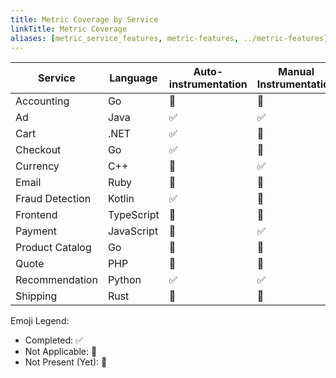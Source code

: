 ```yaml
---
title: Metric Coverage by Service
linkTitle: Metric Coverage
aliases: [metric_service_features, metric-features, ../metric-features]
---
```


| Service         | Language        | Auto-instrumentation | Manual Instrumentation | Multiple Instruments | Views | Custom Attributes | Resource Detection | Exemplars |
| --------------- | --------------- | -------------------- | ---------------------- | -------------------- | ----- | ----------------- | ------------------ | --------- |
| Accounting      | Go              | 🚧                   | 🚧                     | 🚧                   | 🚧    | 🚧                | 🚧                 | 🚧        |
| Ad              | Java            | ✅                   | ✅                     | 🚧                   | 🚧    | ✅                | ✅                 | ✅        |
| Cart            | .NET            | ✅                   | 🚧                     | 🚧                   | 🚧    | 🚧                | 🚧                 | 🚧        |
| Checkout        | Go              | ✅                   | 🚧                     | 🚧                   | 🚧    | 🚧                | 🚧                 | 🚧        |
| Currency        | C++             | 🔕                   | ✅                     | 🚧                   | 🚧    | 🚧                | 🚧                 | 🚧        |
| Email           | Ruby            | 🚧                   | 🚧                     | 🚧                   | 🚧    | 🚧                | 🚧                 | 🚧        |
| Fraud Detection | Kotlin          | ✅                   | 🚧                     | 🚧                   | 🚧    | 🚧                | ✅                 | 🚧        |
| Frontend        | TypeScript      | 🚧                   | 🚧                     | 🚧                   | 🚧    | 🚧                | 🚧                 | 🚧        |
| Payment         | JavaScript      | 🚧                   | ✅                     | 🚧                   | 🚧    | 🚧                | ✅                 | 🚧        |
| Product Catalog | Go              | 🚧                   | 🚧                     | 🚧                   | 🚧    | 🚧                | 🚧                 | 🚧        |
| Quote           | PHP             | 🚧                   | 🚧                     | 🚧                   | 🚧    | 🚧                | 🚧                 | 🚧        |
| Recommendation  | Python          | ✅                   | ✅                     | 🚧                   | 🚧    | 🚧                | 🚧                 | 🚧        |
| Shipping        | Rust            | 🚧                   | 🚧                     | 🚧                   | 🚧    | 🚧                | 🚧                 | 🚧        |

Emoji Legend:

- Completed: ✅
- Not Applicable: 🔕
- Not Present (Yet): 🚧
